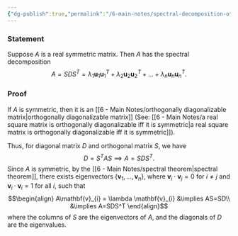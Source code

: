 ```yaml
---
{"dg-publish":true,"permalink":"/6-main-notes/spectral-decomposition-of-a-matrix/","tags":["linear_algebra","info"]}
---
```


### Statement

Suppose $A$ is a real symmetric matrix. Then $A$ has the spectral decomposition 
$$A=SDS^T=\lambda_{1}\mathbf{u}_{1}\mathbf{u}_{1}^T+\lambda_{2}\mathbf{u}_{2}\mathbf{u}_{2}^T+\dots + \lambda_{n}\mathbf{u}_{n}\mathbf{u}_{n}^T.$$
### Proof

If $A$ is symmetric, then it is an [[6 - Main Notes/orthogonally diagonalizable matrix\|orthogonally diagonalizable matrix]] (See: [[6 - Main Notes/a real square matrix is orthogonally diagonalizable iff it is symmetric\|a real square matrix is orthogonally diagonalizable iff it is symmetric]]).

Thus, for diagonal matrix $D$ and orthogonal matrix $S$, we have
$$D=S^TAS \implies A=SDS^T.$$
Since $A$ is symmetric, by the [[6 - Main Notes/spectral theorem\|spectral theorem]], there exists eigenvectors $\{\mathbf{v}_{1},\dots,\mathbf{v}_{n}\}$, where $\mathbf{v}_{i}\cdot \mathbf{v}_{j}=0$ for $i \neq j$ and $\mathbf{v}_{i} \cdot \mathbf{v}_{i}=1$ for all $i$, such that
$$\begin{align}
A\mathbf{v}_{i} = \lambda \mathbf{v}_{i} &\implies AS=SD\\
&\implies A=SDS^T
\end{align}$$
where the columns of $S$ are the eigenvectors of $A$, and the diagonals of $D$ are the eigenvalues.